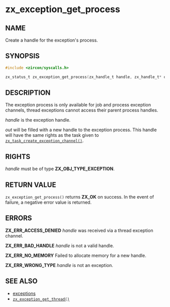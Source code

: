 # zx_exception_get_process

## NAME

<!-- Updated by update-docs-from-abigen, do not edit. -->

Create a handle for the exception's process.

## SYNOPSIS

<!-- Updated by update-docs-from-abigen, do not edit. -->

```c
#include <zircon/syscalls.h>

zx_status_t zx_exception_get_process(zx_handle_t handle, zx_handle_t* out);
```

## DESCRIPTION

The exception process is only available for job and process exception channels,
thread exceptions cannot access their parent process handles.

*handle* is the exception handle.

*out* will be filled with a new handle to the exception process. This handle
will have the same rights as the task given to
[`zx_task_create_exception_channel()`].

## RIGHTS

<!-- Updated by update-docs-from-abigen, do not edit. -->

*handle* must be of type **ZX_OBJ_TYPE_EXCEPTION**.

## RETURN VALUE

`zx_exception_get_process()` returns **ZX_OK** on success.
In the event of failure, a negative error value is returned.

## ERRORS

**ZX_ERR_ACCESS_DENIED** *handle* was received via a thread exception channel.

**ZX_ERR_BAD_HANDLE** *handle* is not a valid handle.

**ZX_ERR_NO_MEMORY**  Failed to allocate memory for a new handle.

**ZX_ERR_WRONG_TYPE**  *handle* is not an exception.

## SEE ALSO

 - [exceptions](/docs/zircon/exceptions.md)
 - [`zx_exception_get_thread()`]

<!-- References updated by update-docs-from-abigen, do not edit. -->

[`zx_exception_get_thread()`]: exception_get_thread.md
[`zx_task_create_exception_channel()`]: task_create_exception_channel.md
